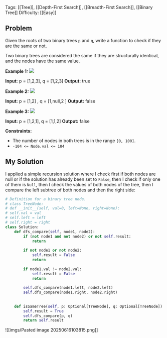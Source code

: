 Tags: [[Tree]], [[Depth-First Search]], [[Breadth-First Search]], [[Binary Tree]]
Difficulty: [[Easy]]
## Problem
Given the roots of two binary trees `p` and `q`, write a function to check if they are the same or not.

Two binary trees are considered the same if they are structurally identical, and the nodes have the same value.

**Example 1:**
![](https://assets.leetcode.com/uploads/2020/12/20/ex1.jpg)

**Input:** p = [1,2,3], q = [1,2,3]
**Output:** true

**Example 2:**
![](https://assets.leetcode.com/uploads/2020/12/20/ex2.jpg)

**Input:** p = [1,2] , q = [1,null,2 ]
**Output:** false

**Example 3:**
![](https://assets.leetcode.com/uploads/2020/12/20/ex3.jpg)

**Input:** p = [1,2,1], q = [1,1,2]
**Output:** false

**Constraints:**
- The number of nodes in both trees is in the range `[0, 100]`.
- `-104 <= Node.val <= 104`

## My Solution
I applied a simple recursion solution where I check first if both nodes are null or if the solution has already been set to `False`, then I check if only one of them is `Null`, then I check the values of both nodes of the tree, then I compare the left subtree of both nodes and then the right side:

```python
# Definition for a binary tree node.
# class TreeNode:
# def __init__(self, val=0, left=None, right=None):
# self.val = val
# self.left = left
# self.right = right
class Solution:
	def dfs_compare(self, node1, node2):
		if (not node1 and not node2) or not self.result:
			return
			
		if not node1 or not node2:
			self.result = False
			return
		  
		if node1.val != node2.val:
			self.result = False
			return
		  
		self.dfs_compare(node1.left, node2.left)
		self.dfs_compare(node1.right, node2.right)
		  
		  
	def isSameTree(self, p: Optional[TreeNode], q: Optional[TreeNode]) -> bool:
		self.result = True
		self.dfs_compare(p, q)
		return self.result
```

![[imgs/Pasted image 20250616103815.png]]

